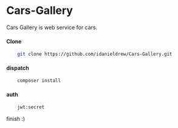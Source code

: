 # Cars-Gallery

Cars Gallery is web service for cars.

#### Clone
```bash
    git clone https://github.com/idanieldrew/Cars-Gallery.git
```
#### dispatch
```bash
    composer install
```

#### auth
```bash
    jwt:secret
```
finish :)
